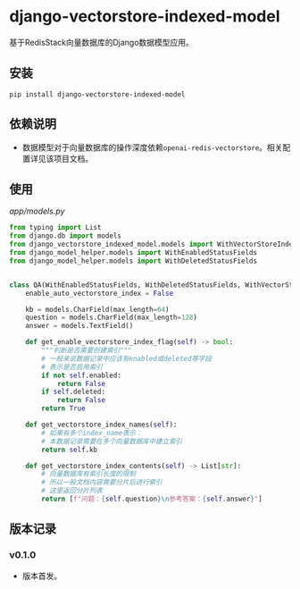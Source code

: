 # django-vectorstore-indexed-model

基于RedisStack向量数据库的Django数据模型应用。

## 安装

```shell
pip install django-vectorstore-indexed-model
```

## 依赖说明

- 数据模型对于向量数据库的操作深度依赖`openai-redis-vectorstore`。相关配置详见该项目文档。

## 使用

*app/models.py*

```python
from typing import List
from django.db import models
from django_vectorstore_indexed_model.models import WithVectorStoreIndex
from django_model_helper.models import WithEnabledStatusFields
from django_model_helper.models import WithDeletedStatusFields


class QA(WithEnabledStatusFields, WithDeletedStatusFields, WithVectorStoreIndex):
    enable_auto_vectorstore_index = False

    kb = models.CharField(max_length=64)
    question = models.CharField(max_length=128)
    answer = models.TextField()

    def get_enable_vectorstore_index_flag(self) -> bool:
        """判断是否需要创建索引"""
        # 一般来说数据记录中应该有enabled或deleted等字段
        # 表示是否启用索引
        if not self.enabled:
            return False
        if self.deleted:
            return False
        return True

    def get_vectorstore_index_names(self):
        # 如果有多个index_name表示：
        # 本数据记录需要在多个向量数据库中建立索引
        return self.kb

    def get_vectorstore_index_contents(self) -> List[str]:
        # 向量数据库有索引长度的限制
        # 所以一般文档内容需要分片后进行索引
        # 这里返回分片列表
        return [f"问题：{self.question}\n参考答案：{self.answer}"]
```

## 版本记录

### v0.1.0

- 版本首发。
